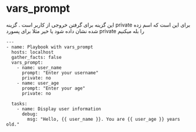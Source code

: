 # vars_prompt

این گزینه برای گرفتن خروجی از کاربر است .
گزینه private برای این است که اسم زده شده نشان داده شود یا خیر مثلا برای پسورد private را بله میکنیم

```
---
- name: Playbook with vars_prompt
  hosts: localhost
  gather_facts: false
  vars_prompt:
    - name: user_name
      prompt: "Enter your username"
      private: no
    - name: user_age
      prompt: "Enter your age"
      private: no

  tasks:
    - name: Display user information
      debug:
        msg: "Hello, {{ user_name }}. You are {{ user_age }} years old."
```
